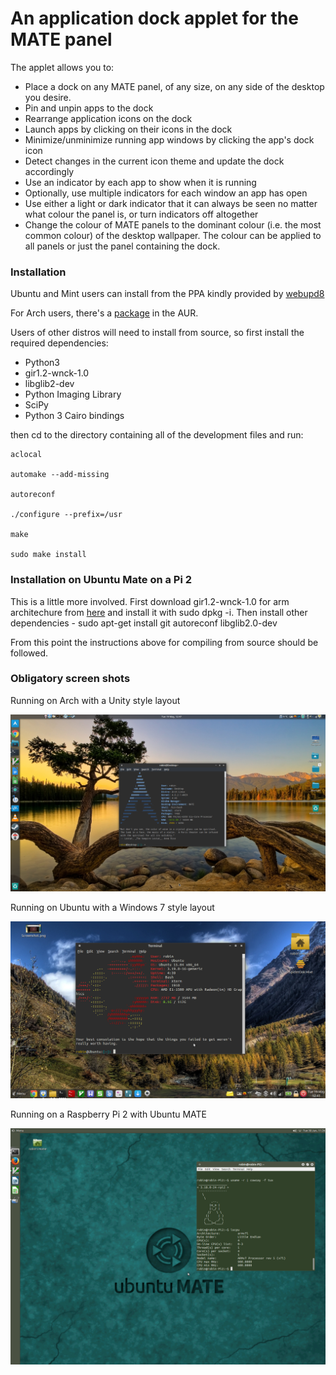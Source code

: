 # An application dock applet for the MATE panel

The applet allows you to:

* Place a dock on any MATE panel, of any size, on any side of the desktop you desire.
* Pin and unpin apps to the dock
* Rearrange application icons on the dock
* Launch apps by clicking on their icons in the dock
* Minimize/unminimize running app windows by clicking the app's dock icon
* Detect changes in the current icon theme and update the dock accordingly
* Use an indicator by each app to show when it is running
* Optionally, use multiple indicators for each window an app has open	
* Use either a light or dark indicator that it can always be seen no matter what colour the panel is, or turn indicators off altogether
* Change the colour of MATE panels to the dominant colour (i.e. the most common colour) of the desktop wallpaper. The colour can be applied to all panels or just the panel containing the dock.

### Installation

Ubuntu and Mint users can install from the PPA kindly provided by [webupd8](http://www.webupd8.org/2015/05/dock-applet-icon-only-window-list-for.html)

For Arch users, there's a [package](http://aur.archlinux.org/packages/mate-applet-dock-git) in the AUR. 

Users of other distros will need to install from source, so first install the required dependencies:

* Python3
* gir1.2-wnck-1.0
* libglib2-dev
* Python Imaging Library 
* SciPy
* Python 3 Cairo bindings

then cd to the directory containing all of the development files and run:

```
aclocal

automake --add-missing

autoreconf

./configure --prefix=/usr

make

sudo make install
```

### Installation on Ubuntu Mate on a Pi 2

This is a little more involved. First download gir1.2-wnck-1.0 for arm architechure from [here](http://launchpadlibrarian.net/160438738/gir1.2-wnck-1.0_2.30.7-0ubuntu4_armhf.deb) and install it with sudo dpkg -i. Then install other dependencies - sudo apt-get install git autoreconf libglib2.0-dev

From this point the instructions above for compiling from source should be followed.


### Obligatory screen shots

Running on Arch with a Unity style layout

![Arch screenshot](https://github.com/robint99/screenshots/raw/master/arch_V0.6_ss.png)

Running on Ubuntu with a Windows 7 style layout

![Ubuntu screenshot](https://github.com/robint99/screenshots/raw/master/Ubuntu_V0.6_ss.png)

Running on a Raspberry Pi 2 with Ubuntu MATE

![Pi2 screenshot](https://github.com/robint99/screenshots/raw/master/pi2_mate_V0.62_ss.png)


